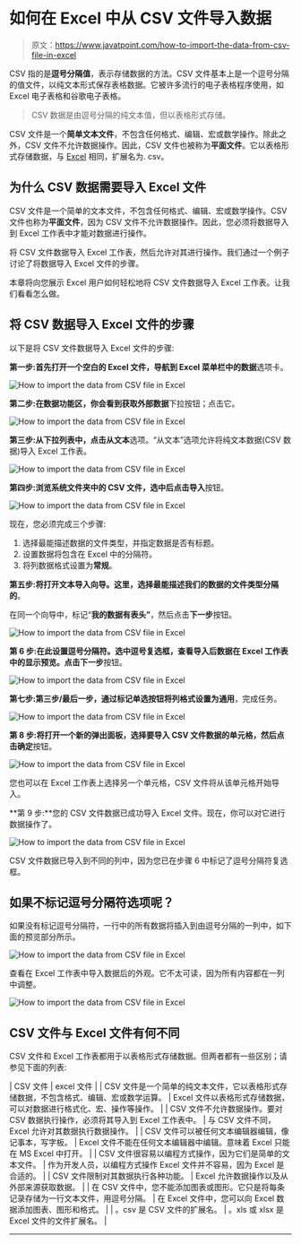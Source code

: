 # 如何在 Excel 中从 CSV 文件导入数据

> 原文：<https://www.javatpoint.com/how-to-import-the-data-from-csv-file-in-excel>

CSV 指的是**逗号分隔值**，表示存储数据的方法。CSV 文件基本上是一个逗号分隔的值文件，以纯文本形式保存表格数据。它被许多流行的电子表格程序使用，如 Excel 电子表格和谷歌电子表格。

> CSV 数据是由逗号分隔的纯文本值，但以表格形式存储。

CSV 文件是一个**简单文本文件**，不包含任何格式、编辑、宏或数学操作。除此之外，CSV 文件不允许数据操作。因此，CSV 文件也被称为**平面文件**。它以表格形式存储数据，与 [Excel](https://www.javatpoint.com/excel-tutorial) 相同，扩展名为. csv。

## 为什么 CSV 数据需要导入 Excel 文件

CSV 文件是一个简单的文本文件，不包含任何格式、编辑、宏或数学操作。CSV 文件也称为**平面文件**，因为 CSV 文件不允许数据操作。因此，您必须将数据导入到 Excel 工作表中才能对数据进行操作。

将 CSV 文件数据导入 Excel 工作表，然后允许对其进行操作。我们通过一个例子讨论了将数据导入 Excel 文件的步骤。

本章将向您展示 Excel 用户如何轻松地将 CSV 文件数据导入 Excel 工作表。让我们看看怎么做。

## 将 CSV 数据导入 Excel 文件的步骤

以下是将 CSV 文件数据导入 Excel 文件的步骤:

**第一步:**首先打开一个空白的 Excel 文件，导航到 Excel 菜单栏中的**数据**选项卡。

![How to import the data from CSV file in Excel](img/d9d4afdeb0cf345d444712c8bbed89f5.png)

**第二步:**在数据功能区，你会看到**获取外部数据**下拉按钮；点击它。

![How to import the data from CSV file in Excel](img/236ac9357b8be371d795541629ae5edf.png)

**第三步:**从下拉列表中，点击**从文本**选项。“从文本”选项允许将纯文本数据(CSV 数据)导入 Excel 工作表。

![How to import the data from CSV file in Excel](img/55f508a5b83a227016c8866ad41d30f3.png)

**第四步:**浏览系统文件夹中的 CSV 文件，选中后点击**导入**按钮。

![How to import the data from CSV file in Excel](img/800b5fb8bab55f0e4ae5dafa5dd5d72f.png)

现在，您必须完成三个步骤:

1.  选择最能描述数据的文件类型，并指定数据是否有标题。
2.  设置数据将包含在 Excel 中的分隔符。
3.  将列数据格式设置为**常规**。

**第五步:**将打开文本导入向导。这里，选择最能描述我们的数据的文件类型**分隔的**。

在同一个向导中，标记“**我的数据有表头”**，然后点击**下一步**按钮。

![How to import the data from CSV file in Excel](img/1ac616fbce7c6fa37c8e68c898d5860f.png)

**第 6 步:**在此设置逗号分隔符。选中逗号复选框，查看导入后数据在 Excel 工作表中的显示预览。点击**下一步**按钮。

![How to import the data from CSV file in Excel](img/902c8c8b5608bdf52a07fcda114c5d32.png)

**第七步:**第三步/最后一步，通过标记单选按钮将列格式设置为**通用**，完成任务。

![How to import the data from CSV file in Excel](img/9295ac105199fb24720e6b72a5a1110c.png)

**第 8 步:**将打开一个新的弹出面板，选择要导入 CSV 文件数据的单元格，然后点击**确定**按钮。

![How to import the data from CSV file in Excel](img/3ad34892e22b9d2bbbc9d2759508cf65.png)

您也可以在 Excel 工作表上选择另一个单元格，CSV 文件将从该单元格开始导入。

**第 9 步:**您的 CSV 文件数据已成功导入 Excel 文件。现在，你可以对它进行数据操作了。

![How to import the data from CSV file in Excel](img/ae850ae41f3cdaf457b8cc5831924175.png)

CSV 文件数据已导入到不同的列中，因为您已在步骤 6 中标记了逗号分隔符复选框。

## 如果不标记逗号分隔符选项呢？

如果没有标记逗号分隔符，一行中的所有数据将插入到由逗号分隔的一列中，如下面的预览部分所示。

![How to import the data from CSV file in Excel](img/b622b83ef4123b008ad77697a8ba18fc.png)

查看在 Excel 工作表中导入数据后的外观。它不太可读，因为所有内容都在一列中调整。

![How to import the data from CSV file in Excel](img/0f605e513c3566d1cae263516fc9bc51.png)

## CSV 文件与 Excel 文件有何不同

CSV 文件和 Excel 工作表都用于以表格形式存储数据。但两者都有一些区别；请参见下面的列表:

| CSV 文件 | excel 文件 |
| CSV 文件是一个简单的纯文本文件，它以表格形式存储数据，不包含格式、编辑、宏或数学运算。 | Excel 文件以表格形式存储数据，可以对数据进行格式化、宏、操作等操作。 |
| CSV 文件不允许数据操作。要对 CSV 数据执行操作，必须将其导入到 Excel 工作表中。 | 与 CSV 文件不同，Excel 允许对其数据执行数据操作。 |
| CSV 文件可以被任何文本编辑器编辑，像记事本，写字板。 | Excel 文件不能在任何文本编辑器中编辑。意味着 Excel 只能在 MS Excel 中打开。 |
| CSV 文件很容易以编程方式操作，因为它们是简单的文本文件。 | 作为开发人员，以编程方式操作 Excel 文件并不容易，因为 Excel 是合适的。 |
| CSV 文件限制对其数据执行各种功能。 | Excel 允许数据操作以及从外部来源获取数据。 |
| 在 CSV 文件中，您不能添加图表或图形。它只是将每条记录存储为一行文本文件，用逗号分隔。 | 在 Excel 文件中，您可以向 Excel 数据添加图表、图形和格式。 |
| 。csv 是 CSV 文件的扩展名。 | 。xls 或 xlsx 是 Excel 文件的文件扩展名。 |

* * *